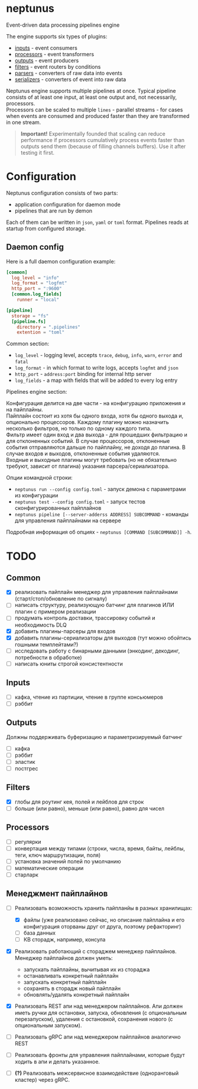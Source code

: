 # neptunus
Event-driven data processing pipelines engine  
  
The engine supports six types of plugins:
 - [inputs](plugins/inputs/) - event consumers
 - [processors](plugins/processors/) - event transformers
 - [outputs](plugins/outputs/) - event producers
 - [filters](plugins/filters/) - event routers by conditions
 - [parsers](plugins/parsers/) - converters of raw data into events
 - [serializers](plugins/serializers/) - converters of event into raw data

Neptunus engine supports multiple pipelines at once. Typical pipeline consists of at least one input, at least one output and, not necessarily, processors.  
Processors can be scaled to multiple `lines` - parallel streams - for cases when events are consumed and produced faster than they are transformed in one stream.  
> **Important!** Experimentally founded that scaling can reduce performance if processors cumulatively process events faster than outputs send them (because of filling channels buffers). Use it after testing it first.  

# Configuration
Neptunus configuration consists of two parts:
 - application configuration for daemon mode
 - pipelines that are run by demon

Each of them can be written in `json`, `yaml` or `toml` format. Pipelines reads at startup from configured storage.

## Daemon config
Here is a full daemon configuration example:
```toml
[common]
  log_level = "info"
  log_format = "logfmt"
  http_port = ":9600"
  [common.log_fields]
    runner = "local"

[pipeline]
  storage = "fs"
  [pipeline.fs]
    directory = ".pipelines"
    extention = "toml"
```

Common section:
 - `log_level` - logging level, accepts `trace`, `debug`, `info`, `warn`, `error` and `fatal`
 - `log_format` - in which format to write logs, accepts `logfmt` and `json`
 - `http_port` - `address:port` binding for internal http server
 - `log_fields` - a map with fields that will be added to every log entry

Pipelines engine section:

Конфигурация делится на две части - на конфигурацию приложения и на пайплайны.  
Пайплайн состоит из хотя бы одного входа, хотя бы одного выхода и, опционально процессоров. Каждому плагину можно назначить несколько фильтров, но только по одному каждого типа.  
Фильтр имеет один вход и два выхода - для прошедших фильтрацию и для отклоненных событий. В случае процессоров, отклоненные события отправляются дальше по пайплайну, не доходя до плагина. В случае входов и выходов, отклоненные события удаляются.  
Входные и выходные плагины могут требовать (но не обязательно требуют, зависит от плагина) указания парсера/сериализатора.  
  
Опции командной строки:
 - `neptunus run --config config.toml` - запуск демона с параметрами из конфигурации
 - `neptunus test --config config.toml` - запуск тестов сконфигурированных пайплайнов
 - `neptunus pipeline [--server-adderss ADDRESS] SUBCOMMAND` - команды для управления пайплайнами на сервере

Подробная информация об опциях - `neptunus [COMMAND [SUBCOMMAND]] -h`.

# TODO
## Common
 - [x] реализовать пайплайн менеджер для управления пайплайнами (старт/стоп/обновление по сигналу)
 - [ ] написать структуру, реализующую батчинг для плагинов ИЛИ плагин с примером реализации
 - [ ] продумать контроль доставки, трассировку событий и необходимость DLQ
 - [x] добавить плагины-парсеры для входов
 - [x] добавить плагины-сериализаторы для выходов (тут можно обойтись гошными темплейтами?)
 - [ ] исследовать работу с бинарными данными (энкодинг, декодинг, потребности в обработке)
 - [ ] написать юниты строгой консистентности

## Inputs
 - [ ] кафка, чтение из партиции, чтение в группе консьюмеров
 - [ ] рэббит

## Outputs
Должны поддерживать буферизацию и параметризируемый батчинг
 - [ ] кафка
 - [ ] рэббит
 - [ ] эластик
 - [ ] постгрес

## Filters
 - [x] глобы для роутинг кея, полей и лейблов для строк
 - [ ] больше (или равно), меньше (или равно), равно для чисел

## Processors
 - [ ] регулярки
 - [ ] конвертация между типами (строки, числа, время, байты, лейблы, теги, ключ маршрутизации, поля)
 - [ ] установка значений полей по умолчанию
 - [ ] математические операции
 - [ ] старларк

## Менеджмент пайплайнов
 - [ ] Реализовать возможность хранить пайпланйы в разных хранилищах:
   - [x] файлы (уже реализовано сейчас, но описание пайплайна и его конфигурация оторваны друг от друга, поэтому рефакторинг)
   - [ ] база данных
   - [ ] КВ сторадж, например, консула

 - [x] Реализовать работающий с стораджем менеджер пайплайнов. Менеджер пайплайнов должен уметь:
   - запускать пайплайны, вычитывая их из стораджа
   - останавливать конкретный пайплайн
   - запускать конкретный пайплайн
   - сохранять в сторадж новый пайплайн
   - обновлять/удалять конкретный пайплайн
  
 - [x] Реализовать REST апи над менеджером пайплайнов. Апи должен иметь ручки для остановки, запуска, обновления (с опциональным перезапуском), удаления с остановкой, сохранения нового (с опциональным запуском).

 - [ ] Реализовать gRPC апи над менеджером пайплайнов аналогично REST
  
 - [ ] Реализовать фронты для управления пайплайнами, которые будут ходить в апи и делать указанное.
  
 - [ ] **(?)** Реализовать межсервисное взаимодействие (одноранговый кластер) через gRPC.
